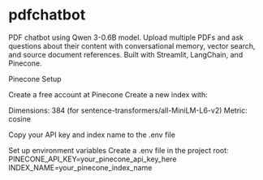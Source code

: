 # pdfchatbot
PDF chatbot using Qwen 3-0.6B model. Upload multiple PDFs and ask questions about their content with conversational memory, vector search, and source document references. Built with Streamlit, LangChain, and Pinecone.


Pinecone Setup

Create a free account at Pinecone
Create a new index with:

Dimensions: 384 (for sentence-transformers/all-MiniLM-L6-v2)
Metric: cosine

Copy your API key and index name to the .env file

Set up environment variables
Create a .env file in the project root: 
        PINECONE_API_KEY=your_pinecone_api_key_here
        INDEX_NAME=your_pinecone_index_name

